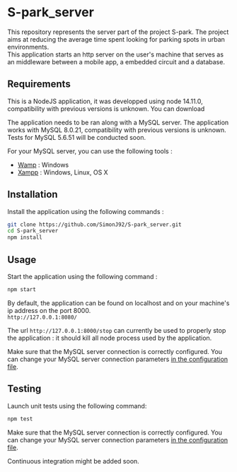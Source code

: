 # S-park_server

This repository represents the server part of the project S-park. The project aims at reducing the average time spent looking for parking spots in urban environments.  
This application starts an http server on the user's machine that serves as an middleware between a mobile app, a embedded circuit and a database.

## Requirements

This is a NodeJS application, it was developped using node 14.11.0, compatibility with previous versions is unknown. You can download 

The application needs to be ran along with a MySQL server. The application works with MySQL 8.0.21, compatibility with previous versions is unknown. Tests for MySQL 5.6.51 will be conducted soon.

For your MySQL server, you can use the following tools :
- [Wamp](https://www.wampserver.com/) : Windows
- [Xampp](https://www.apachefriends.org/index.html) : Windows, Linux, OS X

## Installation

Install the application using the following commands :
```bash
git clone https://github.com/SimonJ92/S-park_server.git
cd S-park_server
npm install
```

## Usage

Start the application using the following command :
```bash
npm start
```

By default, the application can be found on localhost and on your machine's ip address on the port 8000.  
`http://127.0.0.1:8080/`

The url `http://127.0.0.1:8000/stop` can currently be used to properly stop the application : it should kill all node process used by the application.

Make sure that the MySQL server connection is correctly configured. You can change your MySQL server connection parameters [in the configuration file](conf/default.json).

## Testing

Launch unit tests using the following command:
```bash
npm test
```

Make sure that the MySQL server connection is correctly configured. You can change your MySQL server connection parameters [in the configuration file](conf/default.json).

Continuous integration might be added soon.